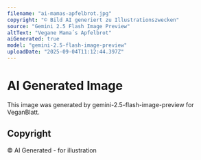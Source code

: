 ```yaml
---
filename: "ai-mamas-apfelbrot.jpg"
copyright: "© Bild AI generiert zu Illustrationszwecken"
source: "Gemini 2.5 Flash Image Preview"
altText: "Vegane Mama´s Apfelbrot"
aiGenerated: true
model: "gemini-2.5-flash-image-preview"
uploadDate: "2025-09-04T11:12:44.397Z"
---
```


# AI Generated Image

This image was generated by gemini-2.5-flash-image-preview for VeganBlatt.

## Copyright
© AI Generated - for illustration
